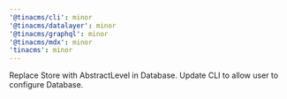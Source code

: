 ```yaml
---
'@tinacms/cli': minor
'@tinacms/datalayer': minor
'@tinacms/graphql': minor
'@tinacms/mdx': minor
'tinacms': minor
---
```


Replace Store with AbstractLevel in Database. Update CLI to allow user to configure Database.
